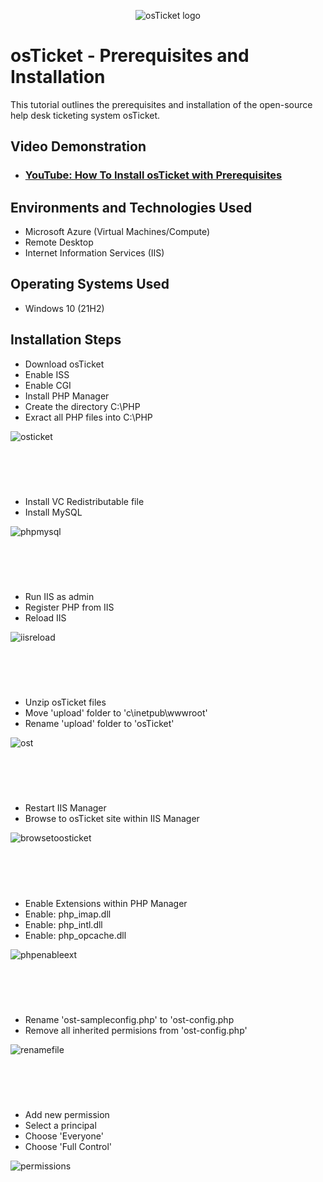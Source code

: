 <p align="center">
<img src="https://i.imgur.com/Clzj7Xs.png" alt="osTicket logo"/>
</p>

<h1>osTicket - Prerequisites and Installation</h1>
This tutorial outlines the prerequisites and installation of the open-source help desk ticketing system osTicket.<br />


<h2>Video Demonstration</h2>

- ### [YouTube: How To Install osTicket with Prerequisites](https://youtu.be/WRr7XhbUlJg?si=oAGJCPO8T0LA7D6I)

<h2>Environments and Technologies Used</h2>

- Microsoft Azure (Virtual Machines/Compute)
- Remote Desktop
- Internet Information Services (IIS)

<h2>Operating Systems Used </h2>

- Windows 10</b> (21H2)

<h2>Installation Steps</h2>

- Download osTicket
- Enable ISS
- Enable CGI
- Install PHP Manager
- Create the directory C:\PHP
- Exract all PHP files into C:\PHP


![osticket](https://github.com/user-attachments/assets/a292d859-9e46-4650-a7f4-a347a967d047)

<h1></h1>
<br \>
<br \>

- Install VC Redistributable file
- Install MySQL


![phpmysql](https://github.com/user-attachments/assets/ae62281c-d96b-42e8-8429-c398a7c64c79)

<h1></h1>
<br \>
<br \>

- Run IIS as admin
- Register PHP from IIS
- Reload IIS

![iisreload](https://github.com/user-attachments/assets/b90a0831-317d-4702-bff3-704f64f2856a)

<h1></h1>
<br \>
<br \>

- Unzip osTicket files
- Move 'upload' folder to 'c\inetpub\wwwroot'
- Rename 'upload' folder to 'osTicket'

![ost](https://github.com/user-attachments/assets/bca87e59-c262-4354-b500-cceab96f895e)

<h1></h1>
<br \>
<br \>

- Restart IIS Manager
- Browse to osTicket site within IIS Manager

![browsetoosticket](https://github.com/user-attachments/assets/82eaeff6-6b69-4aad-8fdc-2962d81fdf98)

<h1></h1>
<br \>
<br \>

- Enable Extensions within PHP Manager
- Enable: php_imap.dll
- Enable: php_intl.dll
- Enable: php_opcache.dll

![phpenableext](https://github.com/user-attachments/assets/bafbaacf-5a2f-4116-8635-0bcc80066566)

<h1></h1>
<br \>
<br \>

- Rename 'ost-sampleconfig.php' to 'ost-config.php
- Remove all inherited permisions from 'ost-config.php'

![renamefile](https://github.com/user-attachments/assets/74eb136c-9b97-4da0-aef2-9242aff01747)

<h1></h1>
<br \>
<br \>

- Add new permission
- Select a principal
- Choose 'Everyone'
- Choose 'Full Control'

![permissions](https://github.com/user-attachments/assets/54348155-32ce-4c4d-be62-4de5f14087e8)


















<br />
